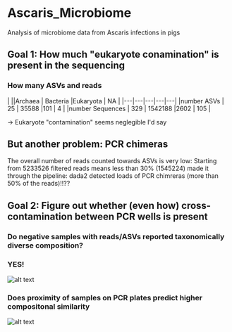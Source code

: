 # Ascaris_Microbiome
Analysis of microbiome data from Ascaris infections in pigs

## Goal 1: How much "eukaryote conamination" is present in the sequencing 

### How many ASVs and reads

|    ||Archaea   | Bacteria  |Eukaryota   |  NA |
|---|---|---|---|---|
|number ASVs   | 25  | 35588  |101   | 4  |
|number Sequences   | 329  | 1542188  |2602   | 105  |
                      
-> Eukaryote "contamination" seems neglegible I'd say

## But another problem:  PCR chimeras 

The overall number of reads counted towards ASVs is very low: Starting
from 5233526 filtered reads means less than 30% (1545224) made it
through the pipeline: dada2 detected loads of PCR chimreras (more than
50% of the reads)!!??

## Goal 2: Figure out whether (even how) cross-contamination between PCR wells is present 

### Do negative samples with reads/ASVs reported taxonomically diverse composition?

### YES!

![alt text](https://raw.githubusercontent.com/)

### Does proximity of samples on PCR plates predict higher compositonal similarity

![alt text](https://raw.githubusercontent.com/)




